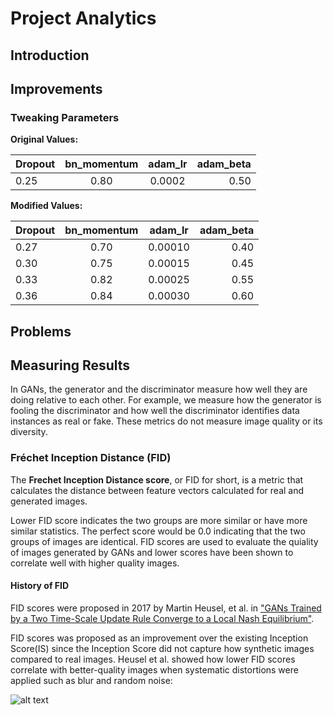 # Project Analytics

## Introduction

## Improvements

### Tweaking Parameters

**Original Values:**

| Dropout | bn_momentum   | adam_lr  | adam_beta |
| ------- |:-------------:| :-------:| -----------:
| 0.25    | 0.80          | 0.0002   | 0.50

**Modified Values:**

| Dropout | bn_momentum   | adam_lr  | adam_beta |
| ------- |:-------------:| :-------:| -----------:
| 0.27    | 0.70          | 0.00010   | 0.40
| 0.30    | 0.75          | 0.00015   | 0.45
| 0.33    | 0.82          | 0.00025   | 0.55
| 0.36    | 0.84          | 0.00030   | 0.60


## Problems

## Measuring Results
In GANs, the generator and the discriminator measure how well they are doing relative to each other. For example, we measure how the generator is fooling the discriminator and how well the discriminator identifies data instances as real or fake. These metrics do not measure image quality or its diversity.

### Fréchet Inception Distance (FID)
The **Frechet Inception Distance score**, or FID for short, is a metric that calculates the distance between feature vectors calculated for real and generated images.

Lower FID score indicates the two groups are more similar or have more similar statistics. The perfect score would be 0.0 indicating that the two groups of images are identical. FID scores are used to evaluate the quiality of images generated by GANs and lower scores have been shown to correlate well with higher quality images.

#### History of FID
FID scores were proposed in 2017 by Martin Heusel, et al. in ["GANs Trained by a Two Time-Scale Update Rule Converge to a Local Nash Equilibrium"](https://arxiv.org/abs/1706.08500 "GANs Trained by a Two Time-Scale Update Rule Converge to a Local Nash Equilibrium").

FID scores was proposed as an improvement over the existing Inception Score(IS) since the Inception Score did not capture how synthetic images compared to real images. Heusel et al. showed how lower FID scores correlate with better-quality images when systematic distortions were applied such as blur and random noise:

![alt text](https://github.com/pejner/keras-gan/blob/master/images/fid_score_example.png "FID overview")




